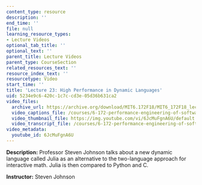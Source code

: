 ```yaml
---
content_type: resource
description: ''
end_time: ''
file: null
learning_resource_types:
- Lecture Videos
optional_tab_title: ''
optional_text: ''
parent_title: Lecture Videos
parent_type: CourseSection
related_resources_text: ''
resource_index_text: ''
resourcetype: Video
start_time: ''
title: 'Lecture 23: High Performance in Dynamic Languages'
uid: 5234e9c6-420c-1c7c-cd3e-05d36b631ca2
video_files:
  archive_url: https://archive.org/download/MIT6.172F18/MIT6_172F18_lecture_23_300k.mp4
  video_captions_file: /courses/6-172-performance-engineering-of-software-systems-fall-2018/7ea5ddf37ea456e693643758e5d227a9_6JcMuFgnA6U.vtt
  video_thumbnail_file: https://img.youtube.com/vi/6JcMuFgnA6U/default.jpg
  video_transcript_file: /courses/6-172-performance-engineering-of-software-systems-fall-2018/89f1081130ba65fd4f6c6a4e8b2c4f04_6JcMuFgnA6U.pdf
video_metadata:
  youtube_id: 6JcMuFgnA6U
---
```


**Description:** Professor Steven Johnson talks about a new dynamic language called Julia as an alternative to the two-language approach for interactive math. Julia is then compared to Python and C. 

**Instructor:** Steven Johnson